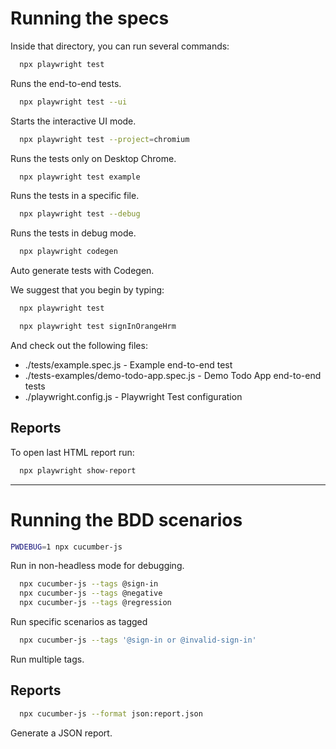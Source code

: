 # Running the specs

Inside that directory, you can run several commands:
  ```bash
    npx playwright test
  ```
  Runs the end-to-end tests.

  ```bash
    npx playwright test --ui
  ```
  Starts the interactive UI mode.

  ```bash
    npx playwright test --project=chromium
  ```
  Runs the tests only on Desktop Chrome.

  ```bash
    npx playwright test example
  ```
  Runs the tests in a specific file.

  ```bash
    npx playwright test --debug
  ```
  Runs the tests in debug mode.

  ```bash
    npx playwright codegen
  ```
  Auto generate tests with Codegen.


We suggest that you begin by typing:

  ```bash
    npx playwright test

    npx playwright test signInOrangeHrm 
  ```

And check out the following files:
  - ./tests/example.spec.js - Example end-to-end test
  - ./tests-examples/demo-todo-app.spec.js - Demo Todo App end-to-end tests
  - ./playwright.config.js - Playwright Test configuration

## Reports

To open last HTML report run:

```bash
  npx playwright show-report
```

------------------

# Running the BDD scenarios

  ```bash
  PWDEBUG=1 npx cucumber-js
  ```
  Run in non-headless mode for debugging.
  
  ```bash
    npx cucumber-js --tags @sign-in
    npx cucumber-js --tags @negative
    npx cucumber-js --tags @regression
  ```
  Run specific scenarios as tagged

  ```bash
    npx cucumber-js --tags '@sign-in or @invalid-sign-in'
  ```
  Run multiple tags.

  ## Reports

  ```bash
    npx cucumber-js --format json:report.json
  ```
  Generate a JSON report.
